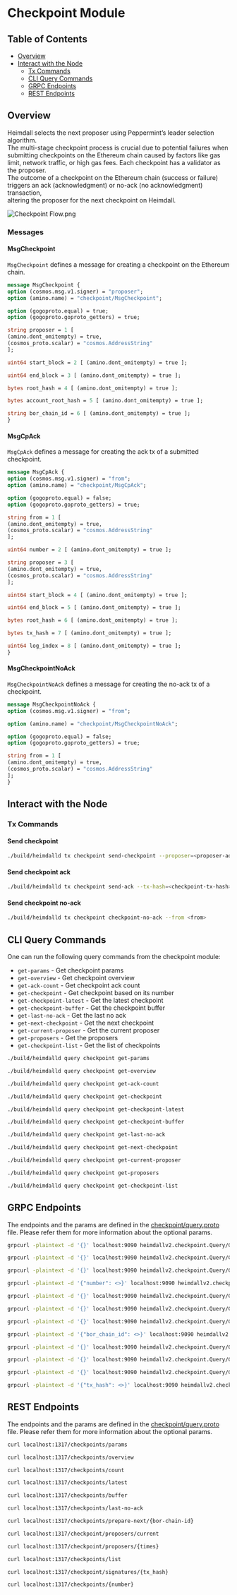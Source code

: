 [//]: # (TODO HV2: https://polygon.atlassian.net/browse/POS-2757)

# Checkpoint Module

## Table of Contents

* [Overview](#overview)
* [Interact with the Node](#interact-with-the-node)
  * [Tx Commands](#tx-commands)
  * [CLI Query Commands](#cli-query-commands)
  * [GRPC Endpoints](#grpc-endpoints)
  * [REST Endpoints](#rest-endpoints)

## Overview

Heimdall selects the next proposer using Peppermint’s leader selection algorithm.  
The multi-stage checkpoint process is crucial due to potential failures when submitting checkpoints on the Ethereum chain caused by factors like gas limit, network traffic, or high gas fees.
Each checkpoint has a validator as the proposer.  
The outcome of a checkpoint on the Ethereum chain (success or failure) triggers an ack (acknowledgment) or no-ack (no acknowledgment) transaction,  
altering the proposer for the next checkpoint on Heimdall. 

![Checkpoint Flow.png](checkpoint_flow.png)

### Messages

#### MsgCheckpoint

`MsgCheckpoint` defines a message for creating a checkpoint on the Ethereum chain.

```protobuf
message MsgCheckpoint {
option (cosmos.msg.v1.signer) = "proposer";
option (amino.name) = "checkpoint/MsgCheckpoint";

option (gogoproto.equal) = true;
option (gogoproto.goproto_getters) = true;

string proposer = 1 [
(amino.dont_omitempty) = true,
(cosmos_proto.scalar) = "cosmos.AddressString"
];

uint64 start_block = 2 [ (amino.dont_omitempty) = true ];

uint64 end_block = 3 [ (amino.dont_omitempty) = true ];

bytes root_hash = 4 [ (amino.dont_omitempty) = true ];

bytes account_root_hash = 5 [ (amino.dont_omitempty) = true ];

string bor_chain_id = 6 [ (amino.dont_omitempty) = true ];
}
```

#### MsgCpAck

`MsgCpAck` defines a message for creating the ack tx of a submitted checkpoint.

```protobuf
message MsgCpAck {
option (cosmos.msg.v1.signer) = "from";
option (amino.name) = "checkpoint/MsgCpAck";

option (gogoproto.equal) = false;
option (gogoproto.goproto_getters) = true;

string from = 1 [
(amino.dont_omitempty) = true,
(cosmos_proto.scalar) = "cosmos.AddressString"
];

uint64 number = 2 [ (amino.dont_omitempty) = true ];

string proposer = 3 [
(amino.dont_omitempty) = true,
(cosmos_proto.scalar) = "cosmos.AddressString"
];

uint64 start_block = 4 [ (amino.dont_omitempty) = true ];

uint64 end_block = 5 [ (amino.dont_omitempty) = true ];

bytes root_hash = 6 [ (amino.dont_omitempty) = true ];

bytes tx_hash = 7 [ (amino.dont_omitempty) = true ];

uint64 log_index = 8 [ (amino.dont_omitempty) = true ];
}
```

#### MsgCheckpointNoAck

`MsgCheckpointNoAck` defines a message for creating the no-ack tx of a checkpoint.

```protobuf
message MsgCheckpointNoAck {
option (cosmos.msg.v1.signer) = "from";

option (amino.name) = "checkpoint/MsgCheckpointNoAck";

option (gogoproto.equal) = false;
option (gogoproto.goproto_getters) = true;

string from = 1 [
(amino.dont_omitempty) = true,
(cosmos_proto.scalar) = "cosmos.AddressString"
];
}
```

## Interact with the Node

### Tx Commands

#### Send checkpoint
[//]: # (TODO HV2: check the commands below, heimdalld based heimdall-cli does not have checkpoint module commands for tx)
```bash
./build/heimdalld tx checkpoint send-checkpoint --proposer=<proposer-address> --start-block=<start-block-number> --end-block=<end-block-number> --root-hash=<root-hash> --account-root=<account-root> --bor-chain-id=<bor-chain-id> --chain-id=<chain-id> --auto-configure=true/false
```

#### Send checkpoint ack

```bash
./build/heimdalld tx checkpoint send-ack --tx-hash=<checkpoint-tx-hash> --log-index=<log-index> --header=<header> --proposer=<proposer-address> --chain-id=<heimdall-chainid>
```

#### Send checkpoint no-ack

```bash
./build/heimdalld tx checkpoint checkpoint-no-ack --from <from>
```

## CLI Query Commands

One can run the following query commands from the checkpoint module:

* `get-params` - Get checkpoint params
* `get-overview` - Get checkpoint overview
* `get-ack-count` - Get checkpoint ack count
* `get-checkpoint` - Get checkpoint based on its number
* `get-checkpoint-latest` - Get the latest checkpoint
* `get-checkpoint-buffer` - Get the checkpoint buffer
* `get-last-no-ack` - Get the last no ack
* `get-next-checkpoint` - Get the next checkpoint
* `get-current-proposer` - Get the current proposer
* `get-proposers` - Get the proposers
* `get-checkpoint-list` - Get the list of checkpoints

```bash
./build/heimdalld query checkpoint get-params
```

```bash
./build/heimdalld query checkpoint get-overview
```

```bash
./build/heimdalld query checkpoint get-ack-count
```

```bash
./build/heimdalld query checkpoint get-checkpoint
```

```bash
./build/heimdalld query checkpoint get-checkpoint-latest
```

```bash
./build/heimdalld query checkpoint get-checkpoint-buffer
```

```bash
./build/heimdalld query checkpoint get-last-no-ack
```

```bash
./build/heimdalld query checkpoint get-next-checkpoint
```

```bash
./build/heimdalld query checkpoint get-current-proposer
```

```bash
./build/heimdalld query checkpoint get-proposers
```

```bash
./build/heimdalld query checkpoint get-checkpoint-list
```

## GRPC Endpoints

The endpoints and the params are defined in the [checkpoint/query.proto](/proto/heimdallv2/checkpoint/query.proto) file. Please refer them for more information about the optional params.

```bash
grpcurl -plaintext -d '{}' localhost:9090 heimdallv2.checkpoint.Query/GetCheckpointParams
```

```bash
grpcurl -plaintext -d '{}' localhost:9090 heimdallv2.checkpoint.Query/GetCheckpointOverview
```

```bash
grpcurl -plaintext -d '{}' localhost:9090 heimdallv2.checkpoint.Query/GetAckCount
```

```bash
grpcurl -plaintext -d '{"number": <>}' localhost:9090 heimdallv2.checkpoint.Query/GetCheckpoint
```

```bash
grpcurl -plaintext -d '{}' localhost:9090 heimdallv2.checkpoint.Query/GetCheckpointLatest
```

```bash
grpcurl -plaintext -d '{}' localhost:9090 heimdallv2.checkpoint.Query/GetCheckpointBuffer
```

```bash
grpcurl -plaintext -d '{}' localhost:9090 heimdallv2.checkpoint.Query/GetLastNoAck
```

```bash
grpcurl -plaintext -d '{"bor_chain_id": <>}' localhost:9090 heimdallv2.checkpoint.Query/GetNextCheckpoint
```

```bash
grpcurl -plaintext -d '{}' localhost:9090 heimdallv2.checkpoint.Query/GetCurrentProposer
```

```bash
grpcurl -plaintext -d '{}' localhost:9090 heimdallv2.checkpoint.Query/GetProposers
```

```bash
grpcurl -plaintext -d '{}' localhost:9090 heimdallv2.checkpoint.Query/GetCheckpointList
```

```bash
grpcurl -plaintext -d '{"tx_hash": <>}' localhost:9090 heimdallv2.checkpoint.QueryGetCheckpointSignatures
```

## REST Endpoints

The endpoints and the params are defined in the [checkpoint/query.proto](/proto/heimdallv2/checkpoint/query.proto) file. Please refer them for more information about the optional params.


```bash
curl localhost:1317/checkpoints/params
```


```bash
curl localhost:1317/checkpoints/overview
```


```bash
curl localhost:1317/checkpoints/count
```


```bash
curl localhost:1317/checkpoints/latest
```


```bash
curl localhost:1317/checkpoints/buffer
```


```bash
curl localhost:1317/checkpoints/last-no-ack
```


```bash
curl localhost:1317/checkpoints/prepare-next/{bor-chain-id}
```


```bash
curl localhost:1317/checkpoint/proposers/current
```


```bash
curl localhost:1317/checkpoint/proposers/{times}
```

```bash
curl localhost:1317/checkpoints/list
```

```bash
curl localhost:1317/checkpoint/signatures/{tx_hash}
```

```bash
curl localhost:1317/checkpoints/{number}
```